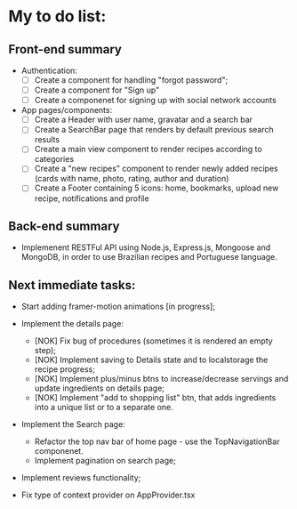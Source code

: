 # My to do list:

## Front-end summary

- Authentication:
  - [ ] Create a component for handling "forgot password";
  - [ ] Create a component for "Sign up"
  - [ ] Create a componenet for signing up with social network accounts
- App pages/components:
  - [ ] Create a Header with user name, gravatar and a search bar
  - [ ] Create a SearchBar page that renders by default previous search results
  - [ ] Create a main view component to render recipes according to categories
  - [ ] Create a "new recipes" component to render newly added recipes (cards with name, photo, rating, author and duration)
  - [ ] Create a Footer containing 5 icons: home, bookmarks, upload new recipe, notifications and profile

## Back-end summary

- Implemenent RESTFul API using Node.js, Express.js, Mongoose and MongoDB, in order to use Brazilian recipes and Portuguese language.

## Next immediate tasks:

- Start adding framer-motion animations [in progress];

- Implement the details page:

  - [NOK] Fix bug of procedures (sometimes it is rendered an empty step);
  - [NOK] Implement saving to Details state and to localstorage the recipe progress;
  - [NOK] Implement plus/minus btns to increase/decrease servings and update ingredients on details page;
  - [NOK] Implement "add to shopping list" btn, that adds ingredients into a unique list or to a separate one.

- Implement the Search page:

  - Refactor the top nav bar of home page - use the TopNavigationBar componenet.
  - Implement pagination on search page;

- Implement reviews functionality;

- Fix type of context provider on AppProvider.tsx
